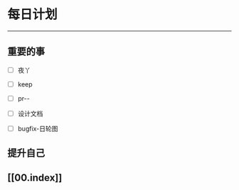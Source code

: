 
# 每日计划
---
## 重要的事

- [ ]    夜丫
- [ ]   keep
- [ ]  pr--
- [ ] 设计文档
- [ ] bugfix-日轮图



## 提升自己

  



## [[00.index]]










